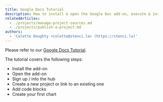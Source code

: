 ```yaml
---
title: Google Docs Tutorial
description: How to install & open the Google Doc add-on, execute & insert code into your Google document
relatedArticles:
  - ./projects/manage-project-sources.md
  - ./projects/publish-a-project.md
authors:
  - 'Colette Doughty <colette@stenci.la> (https://stenci.la)'
---
```


Please refer to our [Google Docs Tutorial](https://docs.google.com/document/d/1M_NqkKEj-7HuR8XFsRM80SpcS95TzpiNm3YizQ6_81k/edit#heading=h.f29zcaz807l3).

The tutorial covers the following steps:

- Install the add-on
- Open the add-on
- Sign up / into the hub
- Create a new project or link to an existing one
- Add code blocks
- Create your first chart
